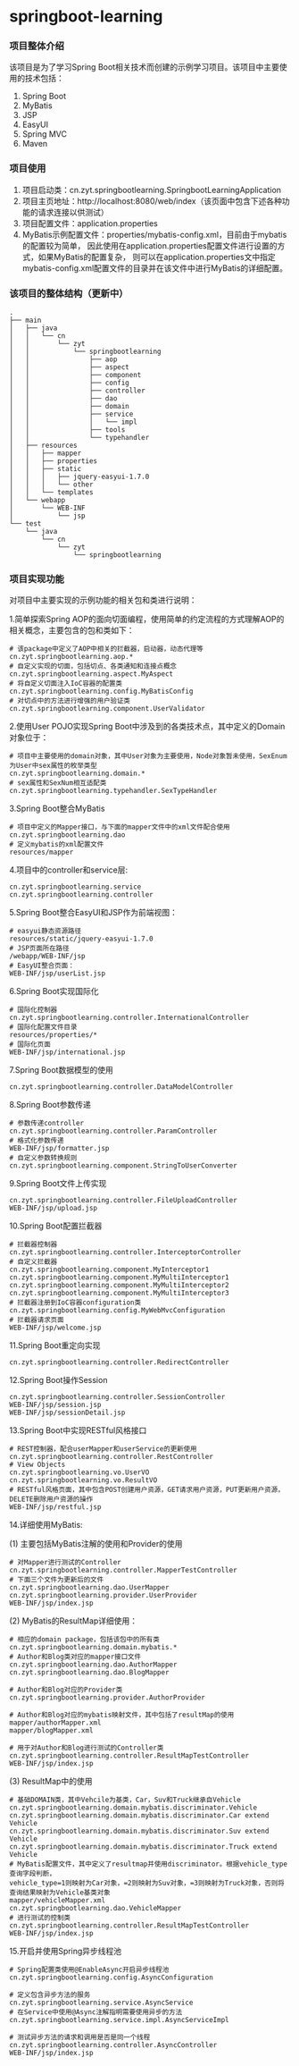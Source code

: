 # springboot-learning
### 项目整体介绍
该项目是为了学习Spring Boot相关技术而创建的示例学习项目。该项目中主要使用的技术包括：
1. Spring Boot
2. MyBatis
3. JSP
4. EasyUI
5. Spring MVC
6. Maven

### 项目使用
1. 项目启动类：cn.zyt.springbootlearning.SpringbootLearningApplication
2. 项目主页地址：http://localhost:8080/web/index（该页面中包含下述各种功能的请求连接以供测试）
3. 项目配置文件：application.properties
4. MyBatis示例配置文件：properties/mybatis-config.xml，目前由于mybatis的配置较为简单，
因此使用在application.properties配置文件进行设置的方式，如果MyBatis的配置复杂，
则可以在application.properties文中指定mybatis-config.xml配置文件的目录并在该文件中进行MyBatis的详细配置。

### 该项目的整体结构（更新中）
```$xslt
.
├── main
│   ├── java
│   │   └── cn
│   │       └── zyt
│   │           └── springbootlearning
│   │               ├── aop
│   │               ├── aspect
│   │               ├── component
│   │               ├── config
│   │               ├── controller
│   │               ├── dao
│   │               ├── domain
│   │               ├── service
│   │               │   └── impl
│   │               ├── tools
│   │               └── typehandler
│   ├── resources
│   │   ├── mapper
│   │   ├── properties
│   │   ├── static
│   │   │   ├── jquery-easyui-1.7.0
│   │   │   └── other
│   │   └── templates
│   └── webapp
│       └── WEB-INF
│           └── jsp
└── test
    └── java
        └── cn
            └── zyt
                └── springbootlearning
```

### 项目实现功能
对项目中主要实现的示例功能的相关包和类进行说明：

1.简单探索Spring AOP的面向切面编程，使用简单的约定流程的方式理解AOP的相关概念，主要包含的包和类如下：
```
# 该package中定义了AOP中相关的拦截器，启动器，动态代理等
cn.zyt.springbootlearning.aop.*
# 自定义实现的切面，包括切点、各类通知和连接点概念
cn.zyt.springbootlearning.aspect.MyAspect
# 将自定义切面注入IoC容器的配置类
cn.zyt.springbootlearning.config.MyBatisConfig
# 对切点中的方法进行增强的用户验证类
cn.zyt.springbootlearning.component.UserValidator
```
2.使用User POJO实现Spring Boot中涉及到的各类技术点，其中定义的Domain对象位于：
```
# 项目中主要使用的domain对象，其中User对象为主要使用，Node对象暂未使用，SexEnum为User中sex属性的枚举类型
cn.zyt.springbootlearning.domain.*
# sex属性和SexNum相互适配类
cn.zyt.springbootlearning.typehandler.SexTypeHandler
```
3.Spring Boot整合MyBatis
```
# 项目中定义的Mapper接口，与下面的mapper文件中的xml文件配合使用
cn.zyt.springbootlearning.dao
# 定义mybatis的xml配置文件
resources/mapper
```
4.项目中的controller和service层:
```
cn.zyt.springbootlearning.service
cn.zyt.springbootlearning.controller
```
5.Spring Boot整合EasyUI和JSP作为前端视图：
```
# easyui静态资源路径
resources/static/jquery-easyui-1.7.0
# JSP页面所在路径
/webapp/WEB-INF/jsp
# EasyUI整合页面：
WEB-INF/jsp/userList.jsp
```
6.Spring Boot实现国际化
```
# 国际化控制器
cn.zyt.springbootlearning.controller.InternationalController
# 国际化配置文件目录
resources/properties/*
# 国际化页面
WEB-INF/jsp/international.jsp
```
7.Spring Boot数据模型的使用
```
cn.zyt.springbootlearning.controller.DataModelController
```
8.Spring Boot参数传递
```
# 参数传递controller
cn.zyt.springbootlearning.controller.ParamController
# 格式化参数传递
WEB-INF/jsp/formatter.jsp
# 自定义参数转换规则
cn.zyt.springbootlearning.component.StringToUserConverter
```
9.Spring Boot文件上传实现
```$xslt
cn.zyt.springbootlearning.controller.FileUploadController
WEB-INF/jsp/upload.jsp
```
10.Spring Boot配置拦截器
```$xslt
# 拦截器控制器
cn.zyt.springbootlearning.controller.InterceptorController
# 自定义拦截器
cn.zyt.springbootlearning.component.MyInterceptor1
cn.zyt.springbootlearning.component.MyMultiInterceptor1
cn.zyt.springbootlearning.component.MyMultiInterceptor2
cn.zyt.springbootlearning.component.MyMultiInterceptor3
# 拦截器注册到IoC容器configuration类
cn.zyt.springbootlearning.config.MyWebMvcConfiguration
# 拦截器请求页面
WEB-INF/jsp/welcome.jsp
```
11.Spring Boot重定向实现
```$xslt
cn.zyt.springbootlearning.controller.RedirectController
```
12.Spring Boot操作Session
```$xslt
cn.zyt.springbootlearning.controller.SessionController
WEB-INF/jsp/session.jsp
WEB-INF/jsp/sessionDetail.jsp
```
13.Spring Boot中实现RESTful风格接口
```$xslt
# REST控制器，配合userMapper和userService的更新使用
cn.zyt.springbootlearning.controller.RestController
# View Objects
cn.zyt.springbootlearning.vo.UserVO
cn.zyt.springbootlearning.vo.ResultVO
# RESTful风格页面，其中包含POST创建用户资源，GET请求用户资源，PUT更新用户资源，DELETE删除用户资源的操作
WEB-INF/jsp/restful.jsp
``` 
14.详细使用MyBatis:

(1) 主要包括MyBatis注解的使用和Provider的使用
```
# 对Mapper进行测试的Controller
cn.zyt.springbootlearning.controller.MapperTestController
# 下面三个文件为更新后的文件
cn.zyt.springbootlearning.dao.UserMapper
cn.zyt.springbootlearning.provider.UserProvider
WEB-INF/jsp/index.jsp
```
(2) MyBatis的ResultMap详细使用：
```
# 相应的domain package，包括该包中的所有类
cn.zyt.springbootlearning.domain.mybatis.*
# Author和Blog类对应的mapper接口文件
cn.zyt.springbootlearning.dao.AuthorMapper
cn.zyt.springbootlearning.dao.BlogMapper

# Author和Blog对应的Provider类
cn.zyt.springbootlearning.provider.AuthorProvider

# Author和Blog对应的mybatis映射文件，其中包括了resultMap的使用
mapper/authorMapper.xml
mapper/blogMapper.xml

# 用于对Author和Blog进行测试的Controller类
cn.zyt.springbootlearning.controller.ResultMapTestController
WEB-INF/jsp/index.jsp

```
(3) ResultMap中<discriminator>的使用
```$xslt
# 基础DOMAIN类，其中Vehcile为基类，Car，Suv和Truck继承自Vehicle
cn.zyt.springbootlearning.domain.mybatis.discriminator.Vehicle
cn.zyt.springbootlearning.domain.mybatis.discriminator.Car extend Vehicle
cn.zyt.springbootlearning.domain.mybatis.discriminator.Suv extend Vehicle
cn.zyt.springbootlearning.domain.mybatis.discriminator.Truck extend Vehicle
# MyBatis配置文件，其中定义了resultmap并使用discriminator。根据vehicle_type查询字段判断，
vehicle_type=1则映射为Car对象，=2则映射为Suv对象，=3则映射为Truck对象，否则将查询结果映射为Vehicle基类对象
mapper/vehicleMapper.xml
cn.zyt.springbootlearning.dao.VehicleMapper
# 进行测试的控制类
cn.zyt.springbootlearning.controller.ResultMapTestController
WEB-INF/jsp/index.jsp
```
15.开启并使用Spring异步线程池
```$xslt
# Spring配置类使用@EnableAsync开启异步线程池
cn.zyt.springbootlearning.config.AsyncConfiguration

# 定义包含异步方法的服务
cn.zyt.springbootlearning.service.AsyncService
# 在Service中使用@Async注解指明需要使用异步的方法
cn.zyt.springbootlearning.service.impl.AsyncServiceImpl

# 测试异步方法的请求和调用是否是同一个线程
cn.zyt.springbootlearning.controller.AsyncController
WEB-INF/jsp/index.jsp
```

